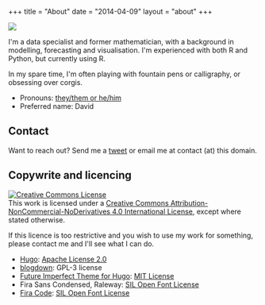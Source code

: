 +++
title = "About"
date = "2014-04-09"
layout = "about"
+++

![](/images/logo.png)

I'm a data specialist and former mathematician, with a background in modelling, forecasting and visualisation. I'm experienced with both R and Python, but currently using R.

In my spare time, I'm often playing with fountain pens or calligraphy, or obsessing over corgis.

* Pronouns: [they/them or he/him](https://pronoun.is/they/them?or=he)
* Preferred name: David

## Contact

Want to reach out? Send me a [tweet](https://twitter.com/mdneuzerling) or email me at contact (at) this domain.

## Copywrite and licencing

[![Creative Commons License](https://i.creativecommons.org/l/by-nc-nd/4.0/88x31.png)](http://creativecommons.org/licenses/by-nc-nd/4.0/)  
This work is licensed under a [Creative Commons Attribution-NonCommercial-NoDerivatives 4.0 International License](http://creativecommons.org/licenses/by-nc-nd/4.0/), except where stated otherwise.

If this licence is too restrictive and you wish to use my work for something, please contact me and I'll see what I can do.

* [Hugo](https://github.com/gohugoio/hugo): [Apache License 2.0](https://github.com/gohugoio/hugo/blob/master/LICENSE)
* [blogdown](https://github.com/rstudio/blogdown): GPL-3 license
* [Future Imperfect Theme for Hugo](https://github.com/jpescador/hugo-future-imperfect): [MIT License](https://github.com/jpescador/hugo-future-imperfect/blob/master/LICENSE.md)
* Fira Sans Condensed, Raleway: [SIL Open Font License](http://scripts.sil.org/cms/scripts/page.php?site_id=nrsi&id=OFL_web)
* [Fira Code](https://github.com/tonsky/FiraCode): [SIL Open Font License](https://github.com/tonsky/FiraCode/blob/master/LICENSE) 

